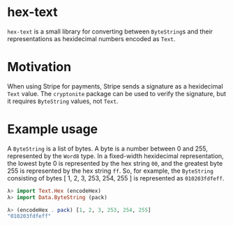 # hex-text

`hex-text` is a small library for converting between `ByteString`s and their representations as hexidecimal numbers encoded as `Text`.

# Motivation

When using Stripe for payments, Stripe sends a signature as a hexidecimal `Text` value. The `cryptonite` package can be used to verify the signature, but it requires `ByteString` values, not `Text`. 

# Example usage

A `ByteString` is a list of bytes. A byte is a number between 0 and 255, represented by the `Word8` type. In a fixed-width hexidecimal representation, the lowest byte 0 is represented by the hex string `00`, and the greatest byte 255 is represented by the hex string `ff`. So, for example, the `ByteString` consisting of bytes \[ 1, 2, 3, 253, 254, 255 \] is represented as `010203fdfeff`.

```haskell
λ> import Text.Hex (encodeHex)
λ> import Data.ByteString (pack)

λ> (encodeHex . pack) [1, 2, 3, 253, 254, 255]
"010203fdfeff"
```


